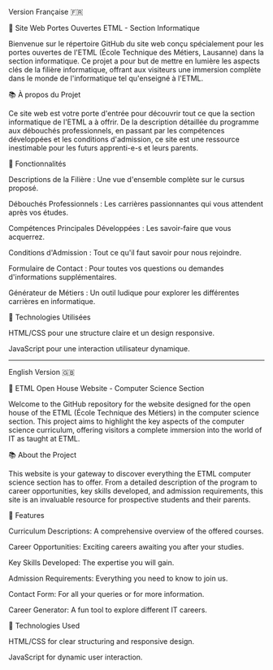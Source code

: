 Version Française 🇫🇷

🚀 Site Web Portes Ouvertes ETML - Section Informatique

Bienvenue sur le répertoire GitHub du site web conçu spécialement pour les portes ouvertes de l'ETML (École Technique des Métiers, Lausanne) dans la section informatique. Ce projet a pour but de mettre en lumière les aspects clés de la filière informatique, offrant aux visiteurs une immersion complète dans le monde de l'informatique tel qu'enseigné à l'ETML.


📚 À propos du Projet

Ce site web est votre porte d'entrée pour découvrir tout ce que la section informatique de l'ETML a à offrir. De la description détaillée du programme aux débouchés professionnels, en passant par les compétences développées et les conditions d'admission, ce site est une ressource inestimable pour les futurs apprenti-e-s et leurs parents.


🌟 Fonctionnalités

Descriptions de la Filière : Une vue d'ensemble complète sur le cursus proposé.

Débouchés Professionnels : Les carrières passionnantes qui vous attendent après vos études.

Compétences Principales Développées : Les savoir-faire que vous acquerrez.

Conditions d'Admission : Tout ce qu'il faut savoir pour nous rejoindre.

Formulaire de Contact : Pour toutes vos questions ou demandes d'informations supplémentaires.

Générateur de Métiers : Un outil ludique pour explorer les différentes carrières en informatique.


💼 Technologies Utilisées

HTML/CSS pour une structure claire et un design responsive.

JavaScript pour une interaction utilisateur dynamique.

_____________________________________________________________________________________________________________________________________________________________________________________________________________________________________________________________________________________________________________________

English Version 🇬🇧

🚀 ETML Open House Website - Computer Science Section

Welcome to the GitHub repository for the website designed for the open house of the ETML (École Technique des Métiers) in the computer science section. This project aims to highlight the key aspects of the computer science curriculum, offering visitors a complete immersion into the world of IT as taught at ETML.


📚 About the Project

This website is your gateway to discover everything the ETML computer science section has to offer. From a detailed description of the program to career opportunities, key skills developed, and admission requirements, this site is an invaluable resource for prospective students and their parents.


🌟 Features

Curriculum Descriptions: A comprehensive overview of the offered courses.

Career Opportunities: Exciting careers awaiting you after your studies.

Key Skills Developed: The expertise you will gain.

Admission Requirements: Everything you need to know to join us.

Contact Form: For all your queries or for more information.

Career Generator: A fun tool to explore different IT careers.


💼 Technologies Used

HTML/CSS for clear structuring and responsive design.

JavaScript for dynamic user interaction.


